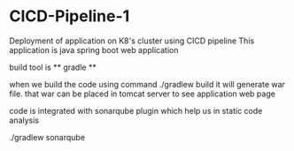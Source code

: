 # CICD-Pipeline-1
Deployment of application on K8's cluster using CICD pipeline 
This application is java spring boot web application

build tool is ** gradle **

when we build the code using command ./gradlew build it will generate war file. that war can be placed in tomcat server to see application web page

code is integrated with sonarqube plugin which help us in static code analysis

./gradlew sonarqube